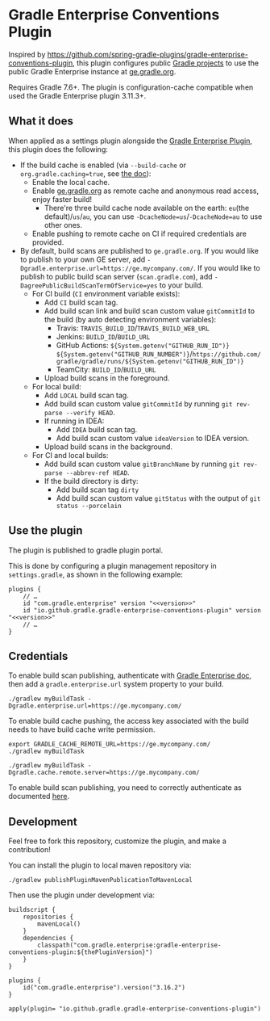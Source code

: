 # Gradle Enterprise Conventions Plugin

Inspired by https://github.com/spring-gradle-plugins/gradle-enterprise-conventions-plugin, this plugin configures public [Gradle projects](https://github.com/gradle)
to use the public Gradle Enterprise instance at [ge.gradle.org](https://ge.gradle.org).

Requires Gradle 7.6+. The plugin is configuration-cache compatible when used the Gradle Enterprise plugin 3.11.3+.

## What it does

When applied as a settings plugin alongside the [Gradle Enterprise Plugin](https://plugins.gradle.org/plugin/com.gradle.enterprise), this plugin does the following:

- If the build cache is enabled (via `--build-cache` or `org.gradle.caching=true`, see [the doc](https://guides.gradle.org/using-build-cache/)):
  - Enable the local cache.
  - Enable [ge.gradle.org](https://ge.gradle.org) as remote cache and anonymous read access, enjoy faster build!
    - There're three build cache node available on the earth: `eu`(the default)/`us`/`au`, you can use `-DcacheNode=us`/`-DcacheNode=au` to use other ones.
  - Enable pushing to remote cache on CI if required credentials are provided.
- By default, build scans are published to `ge.gradle.org`. If you would like to publish to your own GE server, add `-Dgradle.enterprise.url=https://ge.mycompany.com/`.
  If you would like to publish to public build scan server (`scan.gradle.com`), add `-DagreePublicBuildScanTermOfService=yes` to your build.
  - For CI build (`CI` environment variable exists):
    - Add `CI` build scan tag.
    - Add build scan link and build scan custom value `gitCommitId` to the build (by auto detecting environment variables):
      - Travis: `TRAVIS_BUILD_ID`/`TRAVIS_BUILD_WEB_URL`
      - Jenkins: `BUILD_ID`/`BUILD_URL`
      - GitHub Actions: `${System.getenv("GITHUB_RUN_ID")} ${System.getenv("GITHUB_RUN_NUMBER")}`/`https://github.com/gradle/gradle/runs/${System.getenv("GITHUB_RUN_ID")}`
      - TeamCity: `BUILD_ID`/`BUILD_URL`
    - Upload build scans in the foreground.
  - For local build:
    - Add `LOCAL` build scan tag.
    - Add build scan custom value `gitCommitId` by running `git rev-parse --verify HEAD`.
    - If running in IDEA:
      - Add `IDEA` build scan tag.
      - Add build scan custom value `ideaVersion` to IDEA version.
    - Upload build scans in the background.
  - For CI and local builds:
    - Add build scan custom value `gitBranchName` by running `git rev-parse --abbrev-ref HEAD`.
    - If the build directory is dirty:
      - Add build scan tag `dirty`
      - Add build scan custom value `gitStatus` with the output of `git status --porcelain`

## Use the plugin

The plugin is published to gradle plugin portal.

This is done by configuring a plugin management repository in `settings.gradle`, as shown in the following example:

```
plugins {
    // …
    id "com.gradle.enterprise" version "<<version>>"
    id "io.github.gradle.gradle-enterprise-conventions-plugin" version "<<version>>"
    // …
}
```

## Credentials

To enable build scan publishing, authenticate with [Gradle Enterprise doc](https://docs.gradle.com/enterprise/gradle-plugin/#authenticating_with_gradle_enterprise), then add a `gradle.enterprise.url` system property to your build.

```
./gradlew myBuildTask -Dgradle.enterprise.url=https://ge.mycompany.com/
```

To enable build cache pushing, the access key associated with the build needs to have build cache write permission.

```
export GRADLE_CACHE_REMOTE_URL=https://ge.mycompany.com/
./gradlew myBuildTask 
```

```
./gradlew myBuildTask -Dgradle.cache.remote.server=https://ge.mycompany.com/
```

To enable build scan publishing, you need to correctly authenticate as documented [here](https://docs.gradle.com/enterprise/gradle-plugin/#authenticating).

## Development

Feel free to fork this repository, customize the plugin, and make a contribution!

You can install the plugin to local maven repository via:

```
./gradlew publishPluginMavenPublicationToMavenLocal
```

Then use the plugin under development via:

```
buildscript {
    repositories { 
        mavenLocal() 
    }
    dependencies {
        classpath("com.gradle.enterprise:gradle-enterprise-conventions-plugin:${thePluginVersion}")
    }
}

plugins {
    id("com.gradle.enterprise").version("3.16.2")
}

apply(plugin= "io.github.gradle.gradle-enterprise-conventions-plugin")

```


